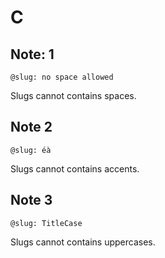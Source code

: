 # C

## Note: 1

`@slug: no space allowed`

Slugs cannot contains spaces.

## Note 2

`@slug: éà`

Slugs cannot contains accents.

## Note 3

`@slug: TitleCase`

Slugs cannot contains uppercases.
